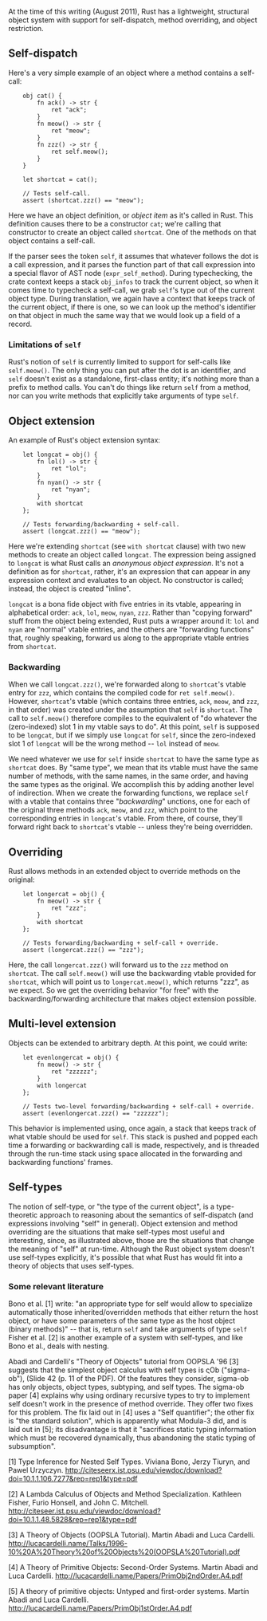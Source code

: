 At the time of this writing (August 2011), Rust has a lightweight, structural object system with support for self-dispatch, method overriding, and object restriction.

## Self-dispatch

Here's a very simple example of an object where a method contains a self-call:

```
    obj cat() {
        fn ack() -> str {
            ret "ack";
        }
        fn meow() -> str {
            ret "meow";
        }
        fn zzz() -> str {
            ret self.meow();
        }
    }

    let shortcat = cat();

    // Tests self-call.
    assert (shortcat.zzz() == "meow");
```

Here we have an object definition, or _object item_ as it's called in Rust.  This definition causes there to be a constructor `cat`; we're calling that constructor to create an object called `shortcat`.  One of the methods on that object contains a self-call.

If the parser sees the token `self`, it assumes that whatever follows the dot is a call expression, and it parses the function part of that call expression into a special flavor of AST node (`expr_self_method`).  During typechecking, the crate context keeps a stack `obj_infos` to track the current object, so when it comes time to typecheck a self-call, we grab `self`'s type out of the current object type.  During translation, we again have a context that keeps track of the current object, if there is one, so we can look up the method's identifier on that object in much the same way that we would look up a field of a record.

### Limitations of `self`

Rust's notion of `self` is currently limited to support for self-calls like `self.meow()`.  The only thing you can put after the dot is an identifier, and `self` doesn't exist as a standalone, first-class entity; it's nothing more than a prefix to method calls.  You can't do things like return `self` from a method, nor can you write methods that explicitly take arguments of type `self`. 

## Object extension

An example of Rust's object extension syntax:

```
    let longcat = obj() {
        fn lol() -> str {
            ret "lol";
        }
        fn nyan() -> str {
            ret "nyan";
        }
        with shortcat
    };

    // Tests forwarding/backwarding + self-call.
    assert (longcat.zzz() == "meow");
```

Here we're extending `shortcat` (see `with shortcat` clause) with two new methods to create an object called `longcat`.  The expression being assigned to `longcat` is what Rust calls an _anonymous object expression_.  It's not a definition as for `shortcat`, rather, it's an expression that can appear in any expression context and evaluates to an object.  No constructor is called; instead, the object is created "inline".

`longcat` is a bona fide object with five entries in its vtable, appearing in alphabetical order: `ack`, `lol`, `meow`, `nyan`, `zzz`.  Rather than "copying forward" stuff from the object being extended, Rust puts a wrapper around it: `lol` and `nyan` are "normal" vtable entries, and the others are "forwarding functions" that, roughly speaking, forward us along to the appropriate vtable entries from `shortcat`.

### Backwarding

When we call `longcat.zzz()`, we're forwarded along to `shortcat`'s vtable entry for `zzz`, which contains the compiled code for `ret self.meow()`.  However, `shortcat`'s vtable (which contains three entries, `ack`, `meow`, and `zzz`, in that order) was created under the assumption that `self` is `shortcat`.  The call to `self.meow()` therefore compiles to the equivalent of "do whatever the (zero-indexed) slot 1 in my vtable says to do".  At this point, `self` is supposed to be `longcat`, but if we simply use `longcat` for `self`, since the zero-indexed slot 1 of `longcat` will be the wrong method -- `lol` instead of `meow`.

We need whatever we use for `self` inside `shortcat` to have the same type as `shortcat` does.  By "same type", we mean that its vtable must have the same number of methods, with the same names, in the same order, and having the same types as the original.  We accomplish this by adding another level of indirection.  When we create the forwarding functions, we replace `self` with a vtable that contains three "_backwarding_" unctions, one for each of the original three methods `ack`, `meow`, and `zzz`, which point to the corresponding entries in `longcat`'s vtable.  From there, of course, they'll forward right back to `shortcat`'s vtable -- unless they're being overridden.
 
## Overriding

Rust allows methods in an extended object to override methods on the original:

```
    let longercat = obj() {
        fn meow() -> str {
            ret "zzz";
        }
        with shortcat
    };

    // Tests forwarding/backwarding + self-call + override.
    assert (longercat.zzz() == "zzz");
```

Here, the call `longercat.zzz()` will forward us to the `zzz` method on `shortcat`.  The call `self.meow()` will use the backwarding vtable provided for `shortcat`, which will point us to `longercat.meow()`, which returns "zzz", as we expect.  So we get the overriding behavior "for free" with the backwarding/forwarding architecture that makes object extension possible.

## Multi-level extension

Objects can be extended to arbitrary depth.  At this point, we could write:

```
    let evenlongercat = obj() {
        fn meow() -> str {
            ret "zzzzzz";
        }
        with longercat
    };

    // Tests two-level forwarding/backwarding + self-call + override.
    assert (evenlongercat.zzz() == "zzzzzz");
```

This behavior is implemented using, once again, a stack that keeps track of what vtable should be used for `self`.  This stack is pushed and popped each time a forwarding or backwarding call is made, respectively, and is threaded through the run-time stack using space allocated in the forwarding and backwarding functions' frames.

## Self-types

The notion of self-type, or "the type of the current object", is a type-theoretic approach to reasoning about the semantics of self-dispatch (and expressions involving "self" in general).  Object extension and method overriding are the situations that make self-types most useful and interesting, since, as illustrated above, those are the situations that change the meaning of "self" at run-time.  Although the Rust object system doesn't use self-types explicitly, it's possible that what Rust has would fit into a theory of objects that uses self-types.

### Some relevant literature

Bono et al. [1] write: "an appropriate type for self would allow to specialize automatically those inherited/overridden methods that either return the host object, or have some parameters of the same
type as the host object (binary methods)" -- that is, return `self` and take arguments of
type `self`  Fisher et al. [2] is another example of a system with self-types, and like Bono et al., deals with nesting.

Abadi and Cardelli's "Theory of Objects" tutorial from OOPSLA '96 [3] suggests that the simplest object calculus with self types is ςOb ("sigma-ob"), (Slide 42 (p. 11 of the PDF).  Of the features they consider, sigma-ob has only objects, object types, subtyping, and self types.  The sigma-ob paper [4]  explains why using ordinary recursive types to try to implement self doesn't work in the presence of method override.  They offer two fixes for this problem.  The fix laid out in [4] uses a "Self quantifier"; the other fix is "the standard solution", which is apparently what Modula-3 did, and is laid out in [5]; its disadvantage is that it  "sacrifices static typing information which must be recovered dynamically, thus abandoning the static typing of subsumption".

[1] Type Inference for Nested Self Types.  Viviana Bono, Jerzy Tiuryn,
and Pawel Urzyczyn.
http://citeseerx.ist.psu.edu/viewdoc/download?doi=10.1.1.106.7277&rep=rep1&type=pdf

[2] A Lambda Calculus of Objects and Method Specialization.  Kathleen
Fisher, Furio Honsell, and John C. Mitchell.
http://citeseer.ist.psu.edu/viewdoc/download?doi=10.1.1.48.5828&rep=rep1&type=pdf

[3] A Theory of Objects (OOPSLA Tutorial).  Martin Abadi and Luca Cardelli.
http://lucacardelli.name/Talks/1996-10%20A%20Theory%20of%20Objects%20(OOPSLA%20Tutorial).pdf

[4] A Theory of Primitive Objects: Second-Order Systems.  Martin Abadi and Luca Cardelli.
http://lucacardelli.name/Papers/PrimObj2ndOrder.A4.pdf

[5] A theory of primitive objects: Untyped and first-order systems. Martín Abadi and Luca Cardelli. 
http://lucacardelli.name/Papers/PrimObj1stOrder.A4.pdf